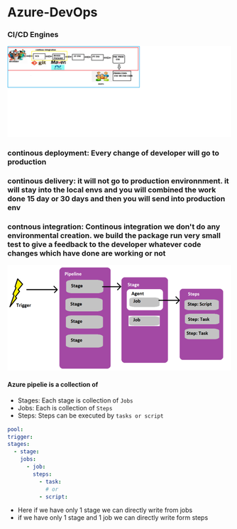 #                               **Azure-DevOps**
### CI/CD Engines
![preview](images/cicd.png)
### continous deployment: Every change of developer will go to production
### continous delivery: it will not go to production environnment. it will stay into the local envs and you will  combined the work done 15 day or 30 days and then you will send into production env
### contnous integration: Continous integration we don't do any environmental creation. we build the package run very small test to give a feedback to the developer whatever code changes which have done are working or not
 ![preview](images/azd1.png)

#### Azure pipelie is a collection of 
 * Stages: Each stage is collection of `Jobs`
 * Jobs: Each is collection of `Steps`
 * Steps: Steps can be executed by  `tasks or script`
```yaml
pool:
trigger:
stages:
  - stage:
    jobs:
      - job:
        steps:
          - task:
            # or
          - script:  
```
* Here if we have only 1 stage we can directly write from jobs
* if we have only 1 stage and 1 job we can directly write form steps
  
